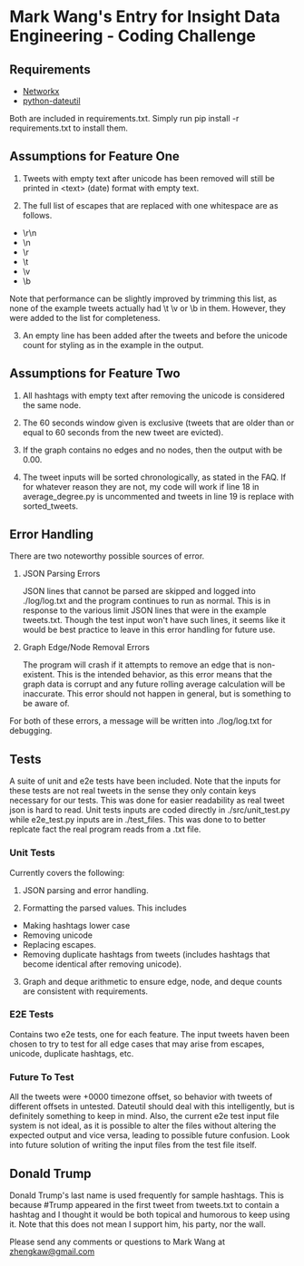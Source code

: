 Mark Wang's Entry for Insight Data Engineering - Coding Challenge
===========================================================
 

## Requirements

* [Networkx](https://networkx.github.io/)
* [python-dateutil](https://pypi.python.org/pypi/python-dateutil)

Both are included in requirements.txt. Simply run pip install -r requirements.txt to install them. 


## Assumptions for Feature One

1. Tweets with empty text after unicode has been removed will still be printed in \<text> (date) format with empty text.

2. The full list of escapes that are replaced with one whitespace are as follows. 
  * \r\n
  * \n
  * \r
  * \t
  * \v
  * \b

  Note that performance can be slightly improved by trimming this list, as none of the example tweets actually had \t \v or \b in them. However, they were added to the list for completeness. 

3. An empty line has been added after the tweets and before the unicode count for styling as in the example in the output.


## Assumptions for Feature Two

1. All hashtags with empty text after removing the unicode is considered the same node.

2. The 60 seconds window given is exclusive (tweets that are older than or equal to 60 seconds from the new tweet are evicted).

3. If the graph contains no edges and no nodes, then the output with be 0.00.

4. The tweet inputs will be sorted chronologically, as stated in the FAQ. If for whatever reason they are not, my code will work if line 18 in average_degree.py is uncommented and tweets in line 19 is replace with sorted_tweets. 


## Error Handling

There are two noteworthy possible sources of error.

1. JSON Parsing Errors

   JSON lines that cannot be parsed are skipped and logged into ./log/log.txt and the program continues to run as normal. This is in response to the various limit JSON lines that were in the example tweets.txt. Though the test input won't have such lines, it seems like it would be best practice to leave in this error handling for future use.

2. Graph Edge/Node Removal Errors

   The program will crash if it attempts to remove an edge that is non-existent. This is the intended behavior, as this error means that the graph data is corrupt and any future rolling average calculation will be inaccurate. This error should not happen in general, but is something to be aware of.

For both of these errors, a message will be written into ./log/log.txt for debugging. 


## Tests

A suite of unit and e2e tests have been included. Note that the inputs for these tests are not real tweets in the sense they only contain keys necessary for our tests. This was done for easier readability as real tweet json is hard to read. Unit tests inputs are coded directly in ./src/unit_test.py while e2e_test.py inputs are in ./test_files. This was done to to better replcate fact the real program reads from a .txt file.


### Unit Tests

Currently covers the following:

1. JSON parsing and error handling.

2. Formatting the parsed values. This includes
  * Making hashtags lower case
  * Removing unicode
  * Replacing escapes.
  * Removing duplicate hashtags from tweets (includes hashtags that become identical after removing unicode).

3. Graph and deque arithmetic to ensure edge, node, and deque counts are consistent with requirements.


### E2E Tests

Contains two e2e tests, one for each feature. The input tweets haven been chosen to try to test for all edge cases that may arise from escapes, unicode, duplicate hashtags, etc. 


### Future To Test

All the tweets were +0000 timezone offset, so behavior with tweets of different offsets in untested. Dateutil should deal with this intelligently, but is definitely something to keep in mind. Also, the current e2e test input file system is not ideal, as it is possible to alter the files without altering the expected output and vice versa, leading to possible future confusion. Look into future solution of writing the input files from the test file itself. 


## Donald Trump

Donald Trump's last name is used frequently for sample hashtags. This is because #Trump appeared in the first tweet from tweets.txt to contain a hashtag and I thought it would be both topical and humorous to keep using it. Note that this does not mean I support him, his party, nor the wall.   


Please send any comments or questions to Mark Wang at zhengkaw@gmail.com
